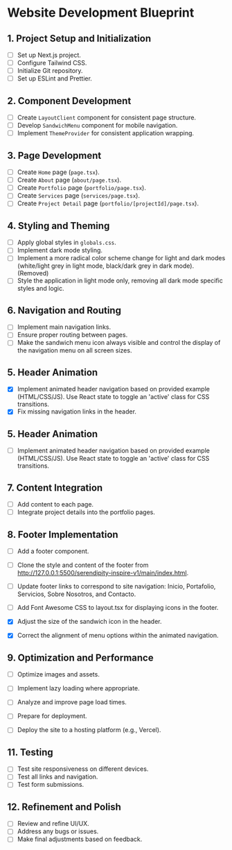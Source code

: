 # Website Development Blueprint

## 1. Project Setup and Initialization
- [ ] Set up Next.js project.
- [ ] Configure Tailwind CSS.
- [ ] Initialize Git repository.
- [ ] Set up ESLint and Prettier.

## 2. Component Development
- [ ] Create `LayoutClient` component for consistent page structure.
- [ ] Develop `SandwichMenu` component for mobile navigation.
- [ ] Implement `ThemeProvider` for consistent application wrapping.

## 3. Page Development
- [ ] Create `Home` page (`page.tsx`).
- [ ] Create `About` page (`about/page.tsx`).
- [ ] Create `Portfolio` page (`portfolio/page.tsx`).
- [ ] Create `Services` page (`services/page.tsx`).
- [ ] Create `Project Detail` page (`portfolio/[projectId]/page.tsx`).

## 4. Styling and Theming
- [ ] Apply global styles in `globals.css`.
- [ ] Implement dark mode styling.
- [ ] Implement a more radical color scheme change for light and dark modes (white/light grey in light mode, black/dark grey in dark mode). (Removed)
- [ ] Style the application in light mode only, removing all dark mode specific styles and logic.

## 6. Navigation and Routing
- [ ] Implement main navigation links.
- [ ] Ensure proper routing between pages.
- [ ] Make the sandwich menu icon always visible and control the display of the navigation menu on all screen sizes.

## 5. Header Animation
- [x] Implement animated header navigation based on provided example (HTML/CSS/JS). Use React state to toggle an 'active' class for CSS transitions.
- [x] Fix missing navigation links in the header.
## 5. Header Animation
- [ ] Implement animated header navigation based on provided example (HTML/CSS/JS). Use React state to toggle an 'active' class for CSS transitions.

## 7. Content Integration
- [ ] Add content to each page.
- [ ] Integrate project details into the portfolio pages.

## 8. Footer Implementation
- [ ] Add a footer component.
- [ ] Clone the style and content of the footer from http://127.0.0.1:5500/serendipity-inspire-v1/main/index.html.
- [ ] Update footer links to correspond to site navigation: Inicio, Portafolio, Servicios, Sobre Nosotros, and Contacto.
- [ ] Add Font Awesome CSS to layout.tsx for displaying icons in the footer.

- [x] Adjust the size of the sandwich icon in the header.
- [x] Correct the alignment of menu options within the animated navigation.
## 9. Optimization and Performance
- [ ] Optimize images and assets.
- [ ] Implement lazy loading where appropriate.
- [ ] Analyze and improve page load times.

- [ ] Prepare for deployment.
- [ ] Deploy the site to a hosting platform (e.g., Vercel).

## 11. Testing
- [ ] Test site responsiveness on different devices.
- [ ] Test all links and navigation.
- [ ] Test form submissions.

## 12. Refinement and Polish
- [ ] Review and refine UI/UX.
- [ ] Address any bugs or issues.
- [ ] Make final adjustments based on feedback.